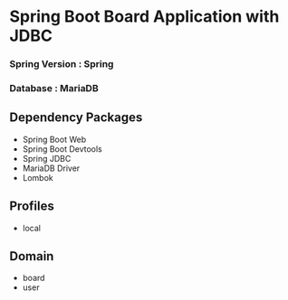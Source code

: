 # Spring Boot Board Application with JDBC
### Spring Version : Spring
### Database : MariaDB


## Dependency Packages
- Spring Boot Web
- Spring Boot Devtools
- Spring JDBC
- MariaDB Driver
- Lombok

## Profiles
- local

## Domain
- board
- user